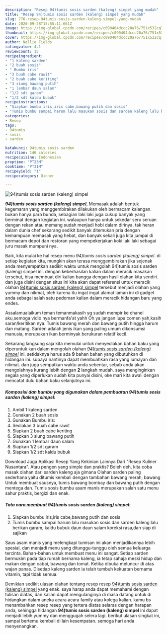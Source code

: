 ```yaml
---
description: "Resep 94)tumis sosis sarden (kaleng) simpel yang mudah"
title: "Resep 94)tumis sosis sarden (kaleng) simpel yang mudah"
slug: 776-resep-94tumis-sosis-sarden-kaleng-simpel-yang-mudah
date: 2020-09-28T15:55:11.661Z
image: https://img-global.cpcdn.com/recipes/c090404dccc20a76/751x532cq70/94tumis-sosis-sarden-kaleng-simpel-foto-resep-utama.jpg
thumbnail: https://img-global.cpcdn.com/recipes/c090404dccc20a76/751x532cq70/94tumis-sosis-sarden-kaleng-simpel-foto-resep-utama.jpg
cover: https://img-global.cpcdn.com/recipes/c090404dccc20a76/751x532cq70/94tumis-sosis-sarden-kaleng-simpel-foto-resep-utama.jpg
author: Nellie Fields
ratingvalue: 4.1
reviewcount: 15
recipeingredient:
- "1 kaleng sarden"
- "2 buah sosis"
- " Bumbu iris"
- "3 buah cabe rawit"
- "2 buah cabe keriting"
- "3 siung bawang putih"
- "1 lembar daun salam"
- "1/2 sdt garam"
- "1/2 sdt kaldu bubuk"
recipeinstructions:
- "Siapkan bumbu iris,iris cabe,bawang putih dan sosis"
- "Tumis bumbu sampai harum lalu masukan sosis dan sarden kaleng lalu berikan garam, kaldu bubuk daun daun salam koreksi rasa,dan siap di sajikan"
categories:
- Resep
tags:
- 94tumis
- sosis
- sarden

katakunci: 94tumis sosis sarden 
nutrition: 146 calories
recipecuisine: Indonesian
preptime: "PT23M"
cooktime: "PT31M"
recipeyield: "1"
recipecategory: Dinner

---
```



![94)tumis sosis sarden (kaleng) simpel](https://img-global.cpcdn.com/recipes/c090404dccc20a76/751x532cq70/94tumis-sosis-sarden-kaleng-simpel-foto-resep-utama.jpg)

<b><i>94)tumis sosis sarden (kaleng) simpel</i></b>, Memasak adalah bentuk kegemaran yang menggembirakan dilakukan oleh bermacam kalangan. bukan hanya para bunda, sebagian laki laki juga cukup banyak yang berminat dengan kegiatan ini. walaupun hanya untuk sekedar seru seruan dengan rekan atau memang sudah menjadi hobi dalam dirinya. tak heran dalam dunia chef sekarang sedikit banyak ditemukan pria dengan kemampuan memasak yang hebat, dan banyak sekali juga kita jumpai di bermacam depot dan restoran yang mempekerjakan koki laki laki sebagai juru masak mumpuni nya.

Baik, kita mulai ke hal resep menu <i>94)tumis sosis sarden (kaleng) simpel</i>. di setiap kegiatan kita, mungkin akan terasa menggembirakan jika sejenak anda menyempatkan sedikit waktu untuk mengolah 94)tumis sosis sarden (kaleng) simpel ini. dengan keberhasilan kalian dalam meracik masakan tersebut, bisa membuat diri kalian bangga dengan hasil olahan kita sendiri. dan juga disini dengan situs ini kita akan dapat referensi untuk meracik olahan <u>94)tumis sosis sarden (kaleng) simpel</u> tersebut menjadi olahan yang yummy dan nikmat, oleh karena itu ingat ingat alamat laman ini di gadget anda sebagai salah satu pedoman kalian dalam meracik hidangan baru yang endes.

Assalamualaikum teman temanmakasih yg sudah mempir ke chanel aku,semoga vidio nya bermanfa&#39;at yahh Oh ya jangan lupa comen yah,kasih saran/keritikan nya. Tumis bawang merah dan bawang putih hingga harum dan matang. Sarden adalah jenis ikan yang paling umum dikonsumsi manusia, merupakan ikan berminyak berukuran relatif kecil.


Sekarang langsung saja kita memulai untuk menyediakan bahan baku yang diperuntuk kan dalam mengolah olahan <u><i>94)tumis sosis sarden (kaleng) simpel</i></u> ini. setidaknya harus ada <b>9</b> bahan bahan yang dibutuhkan di hidangan ini. supaya nantinya dapat membuahkan rasa yang lumayan dan nikmat. dan juga sempatkan waktu anda sebentar, sebab anda akan mengolahnya kurang lebih dengan <b>2</b> langkah mudah. saya menginginkan segala yang diperlukan sudah kita punyai disini, oke mari kita awali dengan mencatat dulu bahan baku selanjutnya ini.

<!--inarticleads1-->

##### Komposisi dan bumbu yang digunakan dalam pembuatan 94)tumis sosis sarden (kaleng) simpel:

1. Ambil 1 kaleng sarden
1. Gunakan 2 buah sosis
1. Gunakan  Bumbu iris:
1. Sediakan 3 buah cabe rawit
1. Siapkan 2 buah cabe keriting
1. Siapkan 3 siung bawang putih
1. Gunakan 1 lembar daun salam
1. Siapkan 1/2 sdt garam
1. Siapkan 1/2 sdt kaldu bubuk


Download Juga Aplikasi Resep Yang Kekinian Lainnya Dari &#34;Resep Kuliner Nusantara&#34;. Atau pengen yang simple dan praktis? Boleh deh, kita coba masak olahan dari sarden kaleng aja gimana Olahan sarden paling sederhana yaitu ditumis kembali dengan tambahan bawang merah, bawang Untuk membuat sausnya, tumis bawang bombay dan bawang putih dengan mentega dan. Tumis sosis bumbu asam manis merupakan salah satu menu sahur praktis, bergizi dan enak. 

<!--inarticleads2-->

##### Tata cara membuat 94)tumis sosis sarden (kaleng) simpel:

1. Siapkan bumbu iris,iris cabe,bawang putih dan sosis
1. Tumis bumbu sampai harum lalu masukan sosis dan sarden kaleng lalu berikan garam, kaldu bubuk daun daun salam koreksi rasa,dan siap di sajikan


Saus asam manis yang melengkapi tumisan ini akan menjadikannya lebih spesial, dan menjadi menu yang ditunggu-tunggu oleh semua keluarga tercinta. Bahan-bahan untuk membuat menu ini sangat. Setiap sarden bermukim pada tiap rumah bernama kaleng, ia tetap sahaja meski hidup dan makan dengan cabai, bawang dan tomat. Ketika dibuka meluncur di atas wajan panas. Disetiap kaleng sarden ia telah tumbuh kekuatan bernama vitamin, tapi tidak semua. 

Demikian sedikit ulasan olahan tentang resep resep <u>94)tumis sosis sarden (kaleng) simpel</u> yang enak. saya harap anda dapat memahami dengan tulisan diatas, dan kalian dapat mengulanginya di masa datang untuk di hidangkan dalam aneka acara acara family atau kolega kalian. kamu bs menambahkan resep resep yang tertera diatas selaras dengan harapan anda, sehingga hidangan <b>94)tumis sosis sarden (kaleng) simpel</b> ini dapat menjadi lebih yummy dan menggugah selera lagi. berikut ulasan singkat ini, sampai bertemu kembali di lain kesempatan. semoga hari anda menyenangkan.
